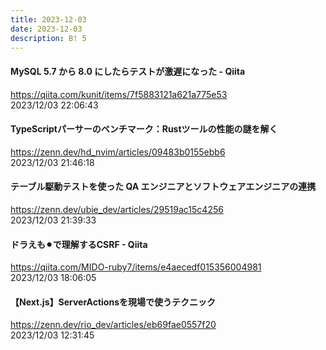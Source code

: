```yaml
---
title: 2023-12-03
date: 2023-12-03
description: B! 5
---
```


#### MySQL 5.7 から 8.0 にしたらテストが激遅になった - Qiita
https://qiita.com/kunit/items/7f5883121a621a775e53<br>
2023/12/03 22:06:43<br>


#### TypeScriptパーサーのベンチマーク：Rustツールの性能の謎を解く
https://zenn.dev/hd_nvim/articles/09483b0155ebb6<br>
2023/12/03 21:46:18<br>


#### テーブル駆動テストを使った QA エンジニアとソフトウェアエンジニアの連携
https://zenn.dev/ubie_dev/articles/29519ac15c4256<br>
2023/12/03 21:39:33<br>


#### ドラえも⚫︎で理解するCSRF - Qiita
https://qiita.com/MIDO-ruby7/items/e4aecedf015356004981<br>
2023/12/03 18:06:05<br>


#### 【Next.js】ServerActionsを現場で使うテクニック
https://zenn.dev/rio_dev/articles/eb69fae0557f20<br>
2023/12/03 12:31:45<br>


